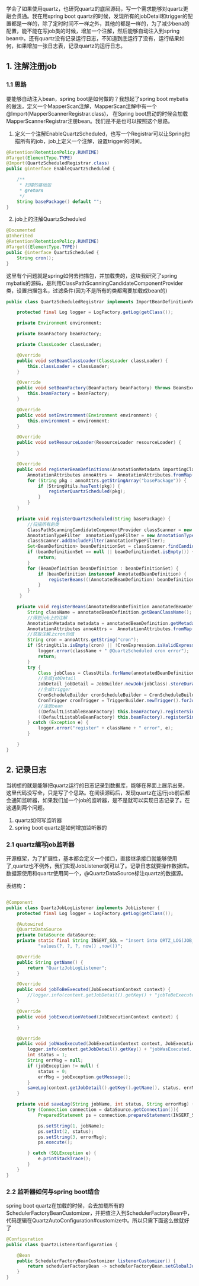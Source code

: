 学会了如果使用quartz，也研究quartz的底层源码，写一个需求能够对quartz更融会贯通。我在用spring boot quartz的时候，发现所有的jobDetail和trigger的配置都是一样的，除了定时时间不一样之外，其他的都是一样的，为了减少bena的配置，能不能在写job类的时候，增加一个注解，然后能够自动注入到spring bean中。还有quartz没有记录运行日志，不知道到底运行了没有，运行结果如何，如果增加一张日志表，记录quartz的运行日志。

## 1. 注解注册job

### 1.1 思路

要能够自动注入bean，spring boot是如何做的？我想起了spring boot mybatis的做法，定义一个MapperScan注解，MapperScan注解中有一个@Import(MapperScannerRegistrar.class)， 在Spring boot启动的时候会加载MapperScannerRegistrar注册bean。我们是不是也可以按照这个思路。

1. 定义一个注解EnableQuartzScheduled，也写一个Registrar可以让Spring扫描所有的job，job上定义一个注解，设置trigger的时间。

```java
@Retention(RetentionPolicy.RUNTIME)
@Target(ElementType.TYPE)
@Import(QuartzScheduledRegistrar.class)
public @interface EnableQuartzScheduled {

    /**
     * 扫描的基础包
     * @return
     */
    String basePackage() default "";
}
```

2. job上的注解QuartzScheduled

```java
@Documented
@Inherited
@Retention(RetentionPolicy.RUNTIME)
@Target({ElementType.TYPE})
public @interface QuartzScheduled {
    String cron();
}
```

这里有个问题就是spring如何去扫描包，并加载类的，这块我研究了spring mybatis的源码，是利用ClassPathScanningCandidateComponentProvider类，设置扫描包名，过滤条件(因为不是所有的类都需要加载成bean的)

```java
public class QuartzScheduledRegistrar implements ImportBeanDefinitionRegistrar, ResourceLoaderAware, BeanClassLoaderAware, EnvironmentAware, BeanFactoryAware {

    protected final Log logger = LogFactory.getLog(getClass());

    private Environment environment;

    private BeanFactory beanFactory;

    private ClassLoader classLoader;

    @Override
    public void setBeanClassLoader(ClassLoader classLoader) {
        this.classLoader = classLoader;
    }

    @Override
    public void setBeanFactory(BeanFactory beanFactory) throws BeansException {
        this.beanFactory = beanFactory;
    }

    @Override
    public void setEnvironment(Environment environment) {
        this.environment = environment;
    }

    @Override
    public void setResourceLoader(ResourceLoader resourceLoader) {

    }

    @Override
    public void registerBeanDefinitions(AnnotationMetadata importingClassMetadata, BeanDefinitionRegistry registry) {
        AnnotationAttributes annoAttrs =  AnnotationAttributes.fromMap(importingClassMetadata.getAnnotationAttributes(EnableQuartzScheduled.class.getName()));
        for (String pkg : annoAttrs.getStringArray("basePackage")) {
            if (StringUtils.hasText(pkg)) {
                registerQuartzScheduled(pkg);
            }
        }
    }

    private void registerQuartzScheduled(String basePackage) {
        //扫描所有的类
        ClassPathScanningCandidateComponentProvider classScanner = new ClassPathScanningCandidateComponentProvider(false, this.environment);
        AnnotationTypeFilter  annotationTypeFilter = new AnnotationTypeFilter(QuartzScheduled.class);
        classScanner.addIncludeFilter(annotationTypeFilter);
        Set<BeanDefinition> beanDefinitionSet = classScanner.findCandidateComponents(basePackage);
        if (beanDefinitionSet == null || beanDefinitionSet.isEmpty()) {
            return;
        }
        for (BeanDefinition beanDefinition : beanDefinitionSet) {
            if (beanDefinition instanceof AnnotatedBeanDefinition) {
                registerBeans(((AnnotatedBeanDefinition) beanDefinition));
            }
        }
     }

    private void registerBeans(AnnotatedBeanDefinition annotatedBeanDefinition) {
        String className = annotatedBeanDefinition.getBeanClassName();
        //得到job上的注解
        AnnotationMetadata metadata = annotatedBeanDefinition.getMetadata();
        AnnotationAttributes annoAttrs =  AnnotationAttributes.fromMap(metadata.getAnnotationAttributes(QuartzScheduled.class.getName()));
        //获取注解上cron的值
        String cron = annoAttrs.getString("cron");
        if (StringUtils.isEmpty(cron) || !CronExpression.isValidExpression(cron)) {
            logger.error(className + " @QuartzScheduled cron error");
            return;
        }
        try {
            Class jobClass = ClassUtils.forName(annotatedBeanDefinition.getMetadata().getClassName(), classLoader);
            //生成jobDetail
            JobDetail jobDetail = JobBuilder.newJob(jobClass).storeDurably().withIdentity(jobClass.getSimpleName() + "_jobDetail").build();
            //生成trigger
            CronScheduleBuilder cronScheduleBuilder = CronScheduleBuilder.cronSchedule(cron).withMisfireHandlingInstructionIgnoreMisfires();
            CronTrigger cronTrigger = TriggerBuilder.newTrigger().forJob(jobDetail).withIdentity(jobClass.getSimpleName() + "_trigger").withSchedule(cronScheduleBuilder).build();
            //注册bean
            ((DefaultListableBeanFactory) this.beanFactory).registerSingleton(jobClass.getSimpleName() + "_jobDetail", jobDetail);
            ((DefaultListableBeanFactory) this.beanFactory).registerSingleton(jobClass.getSimpleName() + "_trigger", cronTrigger);
        } catch (Exception e) {
            logger.error("register" + className + " error", e);
        }

    }
}
```

## 2. 记录日志

当初想的就是能够把quartz运行的日志记录到数据库，能够在界面上展示出来，这里代码没写全，只是写了个思路。在阅读源码后，发现quartz在运行job前后都会通知监听器，如果我们加一个job的监听器，是不是就可以实现日志记录了。在这遇到两个问题。

1.  quartz如何写监听器
2. spring boot quartz是如何增加监听器的

### 2.1 quartz编写job监听器

开源框架，为了扩展性，基本都会定义一个接口，直接继承接口就能够使用了,quartz也不例外，我们实现JobListener就可以了。记录日志就要操作数据库。数据源使用和quartz使用同一个，@QuartzDataSource标注quartz的数据源。

表结构：

```sql

```

```java
@Component
public class QuartzJobLogListener implements JobListener {
    protected final Log logger = LogFactory.getLog(getClass());

    @Autowired
    @QuartzDataSource
    private DataSource dataSource;
    private static final String INSERT_SQL = "insert into QRTZ_LOG(JOB_NAME, status, errMsg, createdate, modifytime) " +
            "values(?, ?, ?, now() ,now())";

    @Override
    public String getName() {
        return "QuartzJobLogListener";
    }

    @Override
    public void jobToBeExecuted(JobExecutionContext context) {
        //logger.info(context.getJobDetail().getKey() + "jobToBeExecuted...");
    }

    @Override
    public void jobExecutionVetoed(JobExecutionContext context) {

    }

    @Override
    public void jobWasExecuted(JobExecutionContext context, JobExecutionException jobException) {
        logger.info(context.getJobDetail().getKey() + "jobWasExecuted..." + context.getJobRunTime());
        int status = 1;
        String errMsg = null;
        if (jobException != null) {
            status = 0;
            errMsg = jobException.getMessage();
        }
        saveLog(context.getJobDetail().getKey().getName(), status, errMsg);
    }

    private void saveLog(String jobName, int status, String errorMsg) {
        try (Connection connection = dataSource.getConnection()){
            PreparedStatement ps = connection.prepareStatement(INSERT_SQL);

            ps.setString(1, jobName);
            ps.setInt(2, status);
            ps.setString(3, errorMsg);
            ps.execute();

        } catch (SQLException e) {
            e.printStackTrace();
        }
    }
}
```

### 2.2 监听器如何与spring boot结合

spring boot quartz在加载的时候，会去加载所有的SchedulerFactoryBeanCustomizer，并把值注入到SchedulerFactoryBean中，代码逻辑在QuartzAutoConfiguration#customize中。所以只需下面这么做就好了

```java
@Configuration
public class QuartzListenerConfiguration {

    @Bean
    public SchedulerFactoryBeanCustomizer listenerCustomizer() {
        return schedulerFactoryBean -> schedulerFactoryBean.setGlobalJobListeners(new QuartzJobLogListener());
    }
}
```

